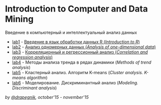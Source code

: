 # Introduction to Computer and Data Mining
Введение в компьютерный и интеллектуальный анализ данных

* [lab1](https://github.com/Drapegnik/bsu/tree/master/data-mining/lab1) - [Введение в язык обработки данных R (*Introduction to R*)](https://drapegnik.github.io/bsu/data-mining/lab1/lab1.pdf)
* [lab2](https://github.com/Drapegnik/bsu/tree/master/data-mining/lab2) - [Анализ одномерных данных (*Analysis of one-dimensional data*)](https://drapegnik.github.io/bsu/data-mining/lab2/lab2.pdf)
* [lab3](https://github.com/Drapegnik/bsu/tree/master/data-mining/lab3) - [Корреляционный и регрессионный анализ (*Correlation and regression analysis*)](https://drapegnik.github.io/bsu/data-mining/lab3/lab3.pdf)
* [lab4](https://github.com/Drapegnik/bsu/tree/master/data-mining/lab4) - Методы анализа тренда в рядах динамики (*Methods of trend analysis*)
* [lab5](https://github.com/Drapegnik/bsu/tree/master/data-mining/lab5) - Кластерный анализ. Алгоритм K-means (*Cluster analysis. K-means algorithm*)
* [lab6](https://github.com/Drapegnik/bsu/tree/master/data-mining/lab6) - Моделирование. Дискриминантный анализ (*Modeling. Discriminant analysis*)

*by [@drapegnik](https://github.com/Drapegnik), october'15 - november'15*